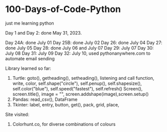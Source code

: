 # 100-Days-of-Code-Python
just me learning python

Day 1 and Day 2: done May 31, 2023.


Day 24A: done July 01
Day 25B: done July 02
Day 26: done July 04
Day 27: done July 05
Day 28: done July 06 and July 07
Day 29: July 07
Day 30: July 08
Day 31: July 09
Day 32: July 10, used pythonanywhere.com to automate email sending

Library learned so far:
1. Turtle: goto(), getheading(), setheading(), listening and call function, write, color, 
self.shape("circle"), self.penup(), self.shapesize(), self.color("blue"), self.speed("fastest"), self.refresh()
Screen(), screen.title(), image = "", screen.addshape(image),screen.setup()
2. Pandas: read_csv(), DataFrame
3. Tkinter: label, entry, button, get(), pack, grid, place, 

Site visited:
1. Colorhunt.co, for diverse combinations of colours